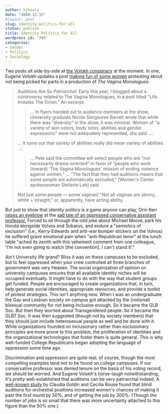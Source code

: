 ```yaml
---
author: kjhealy
date: "2004-12-15"
#layout: post
slug: identity-politics-for-all
status: publish
title: Identity Politics for All
wordpress_id: '745'
categories:
- Gender
- Politics
- Sociology
---
```


Two posts sit side-by-side at [the Volokh conspiracy](http://volokh.com) at the moment. In one, Eugene Volokh updates a post [making fun of some women](http://volokh.com/archives/archive_2004_12_14.shtml#1103132740) protesting about not being picked for parts in a production of *The Vagina Monologues*:

> Auditions Are So *Patriarchal*: Early this year, I blogged about a controversy related to The Vagina Monologues, in a post titled "Life Imitates The Onion." An excerpt:
>
> > ... In flyers handed out to audience members at the show, University graduate Nicole Sangsuree Barrett wrote that while there was "diversity" in the show, it was minimal. Women of "a variety of skin colors, body sizes, abilities and gender expressions" were not adequately represented, she said. ...
>
> ... It turns out that variety of abilities really did mean variety of abilities …:
>
> > ... Pete said the committee will select people who are "not necessarily drama-oriented" in favor of "people who work (toward) 'The Vagina Monologues' mission of ending violence against women." ... "The fact that they had auditions means that some people are automatically excluded," [Women's Center spokeswoman Stefanie Loh] said.
>
> Not just some people — some vaginas! "Not all vaginas are skinny, white + straight," or, apparently, have acting ability.

But just to show that identity politics is a game anyone can play, Orin Kerr [raises an eyebrow](http://www.technorati.com/cosmos/search.html?rank=&url=http://volokh.com/archives/archive_2004_12_14.shtml#1103130461) at the [sad tale of an oppressed conservative assistant professor.](http://chronicle.com/jobs/2004/12/2004121501c.htm) Forced to sit through the odd joke about Michael Moore, park his Honda alongside Volvos and Subarus, and endure a "semiotics of exclusion" (i.e., Kerry-Edwards and anti-war bumper stickers on the Volvos) he suffered grave emotional pain when "anti-Republican tenor" at the lunch table "ached its zenith with this vehement comment from one colleague, 'I'm not even going to watch [the convention]. I can't stand it'."

Ain't University life grand? Bliss it was on these campuses to be excluded, but to feel oppressed when your crew controlled all three branches of government was very Heaven. The social organization of opinion on university campuses ensures that all available identity niches will be occupied eventually. It might have to do with the way that student groups get funded. People are encouraged to create organizations that, in turn, help generate social identities, appropriate resources, and provide a toolkit of protest strategies. This isn't anything new. When I was an undergraduate the Gay and Lesbian society on campus got attacked by the (notional) bisexual community for not being inclusive enough. So it became the GLB Soc. But then they worried about Transgendered people. So it became the GLBT Soc. It was then suggested (though not by society members) that they should just include heterosexual people as well and be done with it. While organizations founded on inclusionary rather than exclusionary principles are more prone to this problem, the proliferation of identities and the organizational technologies that foster them is quite general. This is why well-funded College Republicans began adopting the language of oppression some time ago.

Discrimination and oppression are quite real, of course, though the most compelling examples tend not to be found on college campuses. If our conservative professor was denied tenure on the basis of his voting record, we should be worried. And Eugene Volokh's horse-laugh notwithstanding, it's pretty well-established that auditions can be very patriarchal indeed. A [well-known study](http://www.economics.harvard.edu/~goldin/papers.html) by Claudia Goldin and Cecilia Rouse found that blind auditions for orchestral positions increased women's chances of making it past the first round by 50%, and of getting the job by 300%. (Though the number of jobs is so small that there was more uncertainty attached to this figure than the 50% one.)
